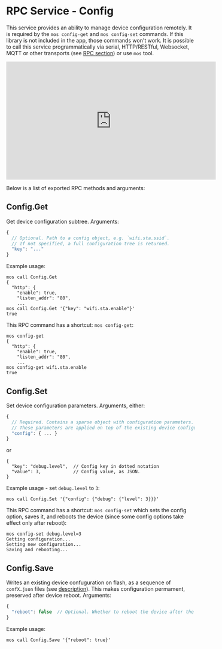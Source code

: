 # RPC Service - Config

This service provides an ability to manage device configuration remotely.
It is required by the `mos config-get` and `mos config-set` commands.
If this library is not included in the app, those commands won't work.
It is possible to call this service programmatically via serial, HTTP/RESTful,
Websocket, MQTT or other transports
(see [RPC section](/docs/mongoose-os/userguide/rpc.md)) or use `mos` tool.

<iframe src="https://www.youtube.com/embed/GEJngJxtTWw"
  width="560" height="315"  frameborder="0" allowfullscreen></iframe>

Below is a list of exported RPC methods and arguments:

## Config.Get
Get device configuration subtree. Arguments:

```javascript
{
  // Optional. Path to a config object, e.g. `wifi.sta.ssid`.
  // If not specified, a full configuration tree is returned.
  "key": "..."
}
```

Example usage:

<pre class="command-line language-bash" data-user="chris" data-host="localhost" data-output="2-6,8"><code>mos call Config.Get
{
  "http": {
    "enable": true,
    "listen_addr": "80",
    ...
mos call Config.Get '{"key": "wifi.sta.enable"}'
true</code></pre>

This RPC command has a shortcut: `mos config-get`:

<pre class="command-line language-bash" data-user="chris" data-host="localhost" data-output="2-6,8"><code>mos config-get
{
  "http": {
    "enable": true,
    "listen_addr": "80",
    ...
mos config-get wifi.sta.enable
true</code></pre>

## Config.Set
Set device configuration parameters. Arguments, either:

```javascript
{
  // Required. Contains a sparse object with configuration parameters.
  // These parameters are applied on top of the existing device configuration.
  "config": { ... }
}
```

or

```
{
  "key": "debug.level",  // Config key in dotted notation
  "value": 3,            // Config value, as JSON.
}
```

Example usage - set `debug.level` to `3`:

<pre class="command-line language-bash" data-user="chris" data-host="localhost" data-output="2-6,8"><code>mos call Config.Set '{"config": {"debug": {"level": 3}}}'</code></pre>

This RPC command has a shortcut: `mos config-set` which sets the config
option, saves it, and reboots the device (since some config options take
effect only after reboot):

<pre class="command-line language-bash" data-user="chris" data-host="localhost" data-output="2-6,8"><code>mos config-set debug.level=3
Getting configuration...
Setting new configuration...
Saving and rebooting...</code></pre>

## Config.Save
Writes an existing device confuguration on flash, as a sequence of
`confX.json` files
(see [description](/docs/mongoose-os/userguide/configuration.md)). This makes
configuration permament, preserved after device reboot. Arguments:

```javascript
{
  "reboot": false  // Optional. Whether to reboot the device after the call
}
```

Example usage:

<pre class="command-line language-bash" data-user="chris" data-host="localhost" data-output="2-6,8"><code>mos call Config.Save '{"reboot": true}'</code></pre>

